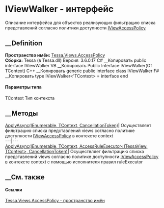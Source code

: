 # IViewWalker<TContext> \- интерфейс
Описание интерфейса для объектов реализующих фильтрацию списка представлений
согласно политики доступности
[IViewAccessPolicy<TContext>](T_Tessa_Views_AccessPolicy_IViewAccessPolicy_1.htm)
##  __Definition
 **Пространство имён:**
[Tessa.Views.AccessPolicy](N_Tessa_Views_AccessPolicy.htm)  
 **Сборка:** Tessa (в Tessa.dll) Версия: 3.6.0.17
C# __Копировать
     public interface IViewWalker<TContext>
VB __Копировать
     Public Interface IViewWalker(Of TContext)
C++ __Копировать
    generic<typename TContext>
    public interface class IViewWalker
F# __Копировать
     type IViewWalker<'TContext> = interface end
#### Параметры типа
TContext
     Тип контекста 
## __Методы
[ApplyAsync(IEnumerable<ITessaView>, TContext,
CancellationToken)](M_Tessa_Views_AccessPolicy_IViewWalker_1_ApplyAsync.htm)|
Осуществляет фильтрацию списка представлений views согласно политике
доступности
[IViewAccessPolicy<TContext>](T_Tessa_Views_AccessPolicy_IViewAccessPolicy_1.htm)
в контексте context  
---|---  
[ApplyAsync(IEnumerable<ITessaView>, TContext, AccessRuleExecutor<ITessaView,
TContext>,
CancellationToken)](M_Tessa_Views_AccessPolicy_IViewWalker_1_ApplyAsync_1.htm)|
Осуществляет фильтрацию списка представлений views согласно политике
доступности
[IViewAccessPolicy<TContext>](T_Tessa_Views_AccessPolicy_IViewAccessPolicy_1.htm)
в контексте context с помощью исполнителя правил ruleExecutor  
##  __См. также
#### Ссылки
[Tessa.Views.AccessPolicy - пространство имён](N_Tessa_Views_AccessPolicy.htm)
